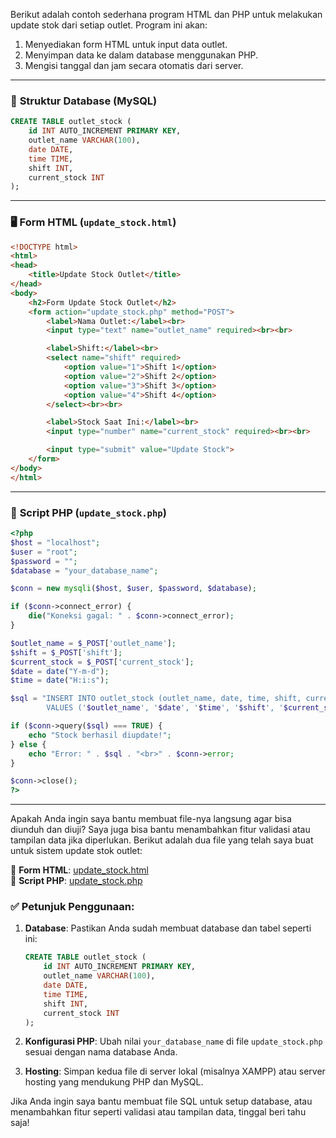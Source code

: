 Berikut adalah contoh sederhana program HTML dan PHP untuk melakukan update stok dari setiap outlet. Program ini akan:

1. Menyediakan form HTML untuk input data outlet.
2. Menyimpan data ke dalam database menggunakan PHP.
3. Mengisi tanggal dan jam secara otomatis dari server.

---

### 🧩 **Struktur Database (MySQL)**

```sql
CREATE TABLE outlet_stock (
    id INT AUTO_INCREMENT PRIMARY KEY,
    outlet_name VARCHAR(100),
    date DATE,
    time TIME,
    shift INT,
    current_stock INT
);
```

---

### 🖥️ **Form HTML (`update_stock.html`)**

```html
<!DOCTYPE html>
<html>
<head>
    <title>Update Stock Outlet</title>
</head>
<body>
    <h2>Form Update Stock Outlet</h2>
    <form action="update_stock.php" method="POST">
        <label>Nama Outlet:</label><br>
        <input type="text" name="outlet_name" required><br><br>

        <label>Shift:</label><br>
        <select name="shift" required>
            <option value="1">Shift 1</option>
            <option value="2">Shift 2</option>
            <option value="3">Shift 3</option>
            <option value="4">Shift 4</option>
        </select><br><br>

        <label>Stock Saat Ini:</label><br>
        <input type="number" name="current_stock" required><br><br>

        <input type="submit" value="Update Stock">
    </form>
</body>
</html>
```

---

### 🧾 **Script PHP (`update_stock.php`)**

```php
<?php
$host = "localhost";
$user = "root";
$password = "";
$database = "your_database_name";

$conn = new mysqli($host, $user, $password, $database);

if ($conn->connect_error) {
    die("Koneksi gagal: " . $conn->connect_error);
}

$outlet_name = $_POST['outlet_name'];
$shift = $_POST['shift'];
$current_stock = $_POST['current_stock'];
$date = date("Y-m-d");
$time = date("H:i:s");

$sql = "INSERT INTO outlet_stock (outlet_name, date, time, shift, current_stock)
        VALUES ('$outlet_name', '$date', '$time', '$shift', '$current_stock')";

if ($conn->query($sql) === TRUE) {
    echo "Stock berhasil diupdate!";
} else {
    echo "Error: " . $sql . "<br>" . $conn->error;
}

$conn->close();
?>
```

---

Apakah Anda ingin saya bantu membuat file-nya langsung agar bisa diunduh dan diuji? Saya juga bisa bantu menambahkan fitur validasi atau tampilan data jika diperlukan.
Berikut adalah dua file yang telah saya buat untuk sistem update stok outlet:

📄 **Form HTML**: [update_stock.html](blob:https://m365.cloud.microsoft/304fb689-80b3-470f-8420-ca11b229171d)  
📄 **Script PHP**: [update_stock.php](blob:https://m365.cloud.microsoft/c4741694-8a52-423b-acd3-d5b8d61d266e)

### ✅ Petunjuk Penggunaan:
1. **Database**: Pastikan Anda sudah membuat database dan tabel seperti ini:

   ```sql
   CREATE TABLE outlet_stock (
       id INT AUTO_INCREMENT PRIMARY KEY,
       outlet_name VARCHAR(100),
       date DATE,
       time TIME,
       shift INT,
       current_stock INT
   );
   ```

2. **Konfigurasi PHP**: Ubah nilai `your_database_name` di file `update_stock.php` sesuai dengan nama database Anda.

3. **Hosting**: Simpan kedua file di server lokal (misalnya XAMPP) atau server hosting yang mendukung PHP dan MySQL.

Jika Anda ingin saya bantu membuat file SQL untuk setup database, atau menambahkan fitur seperti validasi atau tampilan data, tinggal beri tahu saja!
